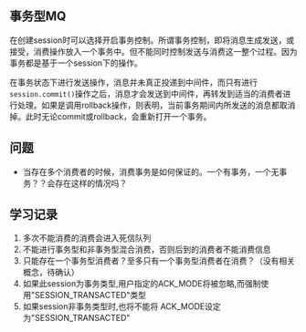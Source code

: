 ## 事务型MQ
在创建session时可以选择开启事务控制。所谓事务控制，即将消息生成发送，或接受，消费操作放入一个事务中。但不能同时控制发送与消费这一整个过程。因为事务都是基于一个session下的操作。

在事务状态下进行发送操作，消息并未真正投递到中间件，而只有进行`session.commit()`操作之后，消息才会发送到中间件，再转发到适当的消费者进行处理。如果是调用rollback操作，则表明，当前事务期间内所发送的消息都取消掉。此时无论commit或rollback，会重新打开一个事务。

## 问题
- 当存在多个消费者的时候，消费事务是如何保证的。一个有事务，一个无事务？？会存在这样的情况吗？

## 学习记录
1. 多次不能消费的消费会进入死信队列
2. 不能进行事务型和非事务型混合消费，否则后到的消费者不能消费信息
3. 只能存在一个事务型消费者？至多只有一个事务型消费者在消费？（没有相关概念，待确认）
4. 如果此session为事务类型,用户指定的ACK_MODE将被忽略,而强制使用"SESSION_TRANSACTED"类型
5. 如果session非事务类型时,也将不能将 ACK_MODE设定为"SESSION_TRANSACTED"
